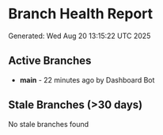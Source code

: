# Branch Health Report
Generated: Wed Aug 20 13:15:22 UTC 2025

## Active Branches
- **main** - 22 minutes ago by Dashboard Bot

## Stale Branches (>30 days)
No stale branches found
